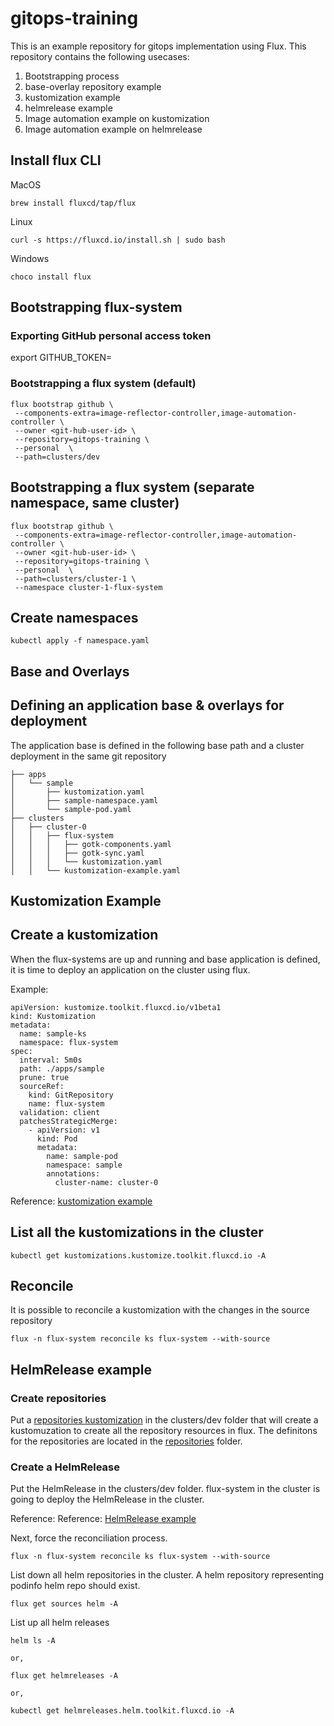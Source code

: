 # gitops-training

This is an example repository for gitops implementation using Flux. This repository contains the following usecases:

1. Bootstrapping process
2. base-overlay repository example
3. kustomization example
4. helmrelease example
5. Image automation example on kustomization
6. Image automation example on helmrelease


## Install flux CLI
MacOS​
```
brew install fluxcd/tap/flux​
```
Linux​
```
curl -s https://fluxcd.io/install.sh | sudo bash​
```
Windows​
```
choco install flux
```
## Bootstrapping flux-system

### Exporting GitHub personal access token
export GITHUB_TOKEN=<your-token>

### Bootstrapping a flux system (default)

```
flux bootstrap github \
 --components-extra=image-reflector-controller,image-automation-controller \
 --owner <git-hub-user-id> \
 --repository=gitops-training \
 --personal  \
 --path=clusters/dev
```

## Bootstrapping a flux system (separate namespace, same cluster)
```
flux bootstrap github \
 --components-extra=image-reflector-controller,image-automation-controller \
 --owner <git-hub-user-id> \ 
 --repository=gitops-training \
 --personal  \
 --path=clusters/cluster-1 \
 --namespace cluster-1-flux-system 
```

## Create namespaces
```
kubectl apply -f namespace.yaml
```

## Base and Overlays 
## Defining an application base & overlays for deployment 

The application base is defined in the following base path and a cluster deployment in the same git repository
```
├── apps
│   └── sample
│       ├── kustomization.yaml
│       ├── sample-namespace.yaml
│       └── sample-pod.yaml
├── clusters
│   ├── cluster-0
│   │   ├── flux-system
│   │   │   ├── gotk-components.yaml
│   │   │   ├── gotk-sync.yaml
│   │   │   └── kustomization.yaml
│   │   └── kustomization-example.yaml
```

## Kustomization Example
## Create a kustomization
When the flux-systems are up and running and base application is defined, it is time to deploy an application on the cluster using flux. 

Example: 

```
apiVersion: kustomize.toolkit.fluxcd.io/v1beta1
kind: Kustomization
metadata:
  name: sample-ks
  namespace: flux-system
spec:
  interval: 5m0s
  path: ./apps/sample
  prune: true
  sourceRef:
    kind: GitRepository
    name: flux-system 
  validation: client
  patchesStrategicMerge:
    - apiVersion: v1
      kind: Pod
      metadata:
        name: sample-pod
        namespace: sample
        annotations:
          cluster-name: cluster-0
```
Reference: [kustomization example](clusters/dev/kustomization-sample-pod-example.yaml)

## List all the kustomizations in the cluster
```
kubectl get kustomizations.kustomize.toolkit.fluxcd.io -A

```

## Reconcile
It is possible to reconcile a kustomization with the changes in the source repository

```
flux -n flux-system reconcile ks flux-system --with-source
```

## HelmRelease example
### Create repositories
Put a [repositories kustomization](clusters/dev/repositories.yaml) in the clusters/dev folder that will create a kustomuzation to create all the repository resources in flux. The definitons for the repositories are located in the [repositories](./repositories/) folder. 

### Create a HelmRelease
Put the HelmRelease in the clusters/dev folder. flux-system in the cluster is going to deploy the HelmRelease in the cluster.

Reference: Reference: [HelmRelease example](clusters/dev/helm-release-example.yaml)


Next, force the reconciliation process.
```
flux -n flux-system reconcile ks flux-system --with-source
```

List down all helm repositories in the cluster. A helm repository representing podinfo helm repo should exist.
```
flux get sources helm -A
```

List up all helm releases
```
helm ls -A

or,

flux get helmreleases -A

or,

kubectl get helmreleases.helm.toolkit.fluxcd.io -A

```






